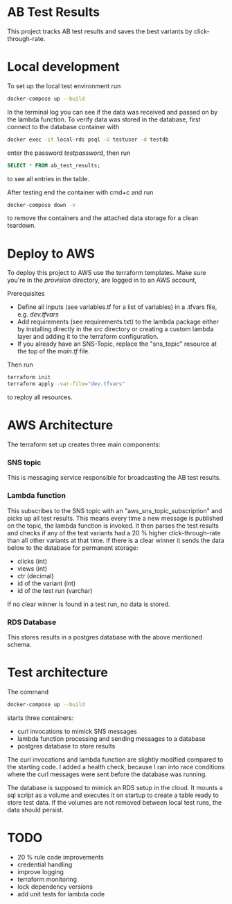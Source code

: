 # AB Test Results
This project tracks AB test results and saves the best variants by click-through-rate.

# Local development
To set up the local test environment run
```bash
docker-compose up --build
```

In the terminal log you can see if the data was received and passed on by the lambda function. To verify data was stored in the database, first connect to the database container with

```bash
docker exec -it local-rds psql -U testuser -d testdb
```
enter the password *testpassword*, then run 

```sql
SELECT * FROM ab_test_results;
```
to see all entries in the table.

After testing end the container with cmd+c and run 
```bash
docker-compose down -v
```
to remove the containers and the attached data storage for a clean teardown.

# Deploy to AWS
To deploy this project to AWS use the terraform templates. Make sure you're in the *provision* directory, are logged in to an AWS account, 

Prerequisites
* Define all inputs (see variables.tf for a list of variables) in a .tfvars file, e.g. *dev.tfvars* 
* Add requirements (see requirements.txt) to the lambda package either by installing directly in the *src* directory or creating a custom lambda layer and adding it to the terraform configuration.
* If you already have an SNS-Topic, replace the "sns_topic" resource at the top of the *main.tf* file.

Then run

```bash
terraform init
terraform apply -var-file="dev.tfvars"
```
to reploy all resources.


# AWS Architecture
The terraform set up creates three main components:
 ### SNS topic
 This is messaging service responsible for broadcasting the AB test results.
 ### Lambda function 
 This subscribes to the SNS topic with an "aws_sns_topic_subscription" and picks up all test results. This means every time a new message is published on the topic, the lambda function is invoked. It then parses the test results and checks if any of the test variants had a 20 % higher click-through-rate than all other variants at that time. If there is a clear winner it sends the data below to the database for permanent storage:
 * clicks (int)
 * views (int)
 * ctr (decimal)
 * id of the variant (int)
 * id of the test run (varchar)

If no clear winner is found in a test run, no data is stored.

### RDS Database
This stores results in a postgres database with the above mentioned schema. 

# Test architecture

The command 
```bash
docker-compose up --build
````
 starts three containers:
 * curl invocations to mimick SNS messages
 * lambda function processing and sending messages to a database
 * postgres database to store results

The curl invocations and lambda function are slightly modified compared to the starting code. I added a health check, because I ran into race conditions where the curl messages were sent before the database was running. 

The database is supposed to mimick an RDS setup in the cloud. It mounts a sql script as a volume and executes it on startup to create a table ready to store test data. If the volumes are not removed between local test runs, the data should persist.

# TODO
* 20 % rule code improvements
* credential handling
* improve logging
* terraform monitoring
* lock dependency versions
* add unit tests for lambda code